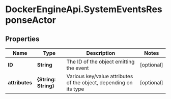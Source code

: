 # DockerEngineApi.SystemEventsResponseActor

## Properties
Name | Type | Description | Notes
------------ | ------------- | ------------- | -------------
**ID** | **String** | The ID of the object emitting the event | [optional] 
**attributes** | **{String: String}** | Various key/value attributes of the object, depending on its type | [optional] 



